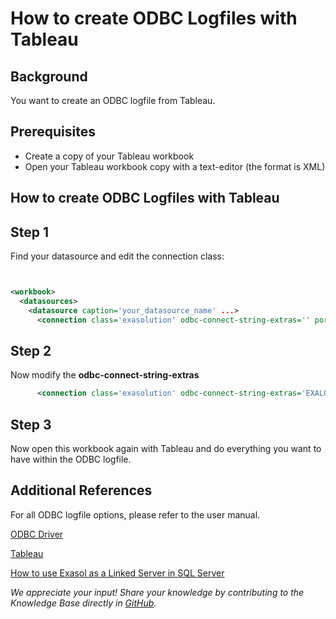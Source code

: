 # How to create ODBC Logfiles with Tableau 
## Background

You want to create an ODBC logfile from Tableau.

## Prerequisites

* Create a copy of your Tableau workbook
* Open your Tableau workbook copy with a text-editor (the format is XML)

## How to create ODBC Logfiles with Tableau

## Step 1

Find your datasource and edit the connection class:


```xml


<workbook>
  <datasources>
    <datasource caption='your_datasource_name' ...>
      <connection class='exasolution' odbc-connect-string-extras='' port='8563' schema='YOURSCHEMA' server='192.168.10.11..22:8563'...>
```
## Step 2

Now modify the **odbc-connect-string-extras**


```xml
      <connection class='exasolution' odbc-connect-string-extras='EXALOGFILE=D:\logfiles\TableauODBC.log;LOGMODE=DebugComm' port='8563' schema='YOURSCHEMA' server='192.168.10.11..22:8563' ...> 
```
## Step 3

Now open this workbook again with Tableau and do everything you want to have within the ODBC logfile.

## Additional References

For all ODBC logfile options, please refer to the user manual.

[ODBC Driver](https://docs.exasol.com/connect_exasol/drivers/odbc.htm)

[Tableau](https://docs.exasol.com/connect_exasol/bi_tools/tableau.htm)

[How to use Exasol as a Linked Server in SQL Server](https://exasol.my.site.com/s/article/How-to-use-Exasol-as-a-Linked-Server-in-SQL-Server)

*We appreciate your input! Share your knowledge by contributing to the Knowledge Base directly in [GitHub](https://github.com/exasol/public-knowledgebase).* 